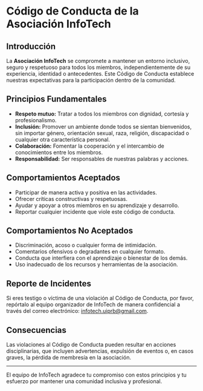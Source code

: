 # Código de Conducta de la Asociación InfoTech

## Introducción

La **Asociación InfoTech** se compromete a mantener un entorno inclusivo, seguro y respetuoso para todos los miembros, independientemente de su experiencia, identidad o antecedentes. Este Código de Conducta establece nuestras expectativas para la participación dentro de la comunidad.

## Principios Fundamentales

- **Respeto mutuo:** Tratar a todos los miembros con dignidad, cortesía y profesionalismo.
- **Inclusión:** Promover un ambiente donde todos se sientan bienvenidos, sin importar género, orientación sexual, raza, religión, discapacidad o cualquier otra característica personal.
- **Colaboración:** Fomentar la cooperación y el intercambio de conocimientos entre los miembros.
- **Responsabilidad:** Ser responsables de nuestras palabras y acciones.

## Comportamientos Aceptados

- Participar de manera activa y positiva en las actividades.
- Ofrecer críticas constructivas y respetuosas.
- Ayudar y apoyar a otros miembros en su aprendizaje y desarrollo.
- Reportar cualquier incidente que viole este código de conducta.

## Comportamientos No Aceptados

- Discriminación, acoso o cualquier forma de intimidación.
- Comentarios ofensivos o degradantes en cualquier formato.
- Conducta que interfiera con el aprendizaje o bienestar de los demás.
- Uso inadecuado de los recursos y herramientas de la asociación.

## Reporte de Incidentes

Si eres testigo o víctima de una violación al Código de Conducta, por favor, repórtalo al equipo organizador de InfoTech de manera confidencial a través del correo electrónico: [infotech.uiprb@gmail.com](infotech.uiprb@gmail.com).

## Consecuencias

Las violaciones al Código de Conducta pueden resultar en acciones disciplinarias, que incluyen advertencias, expulsión de eventos o, en casos graves, la pérdida de membresía en la asociación.

---

El equipo de InfoTech agradece tu compromiso con estos principios y tu esfuerzo por mantener una comunidad inclusiva y profesional.
